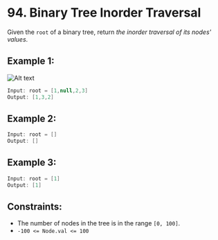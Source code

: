 # 94. Binary Tree Inorder Traversal

Given the `root` of a binary tree, return _the inorder traversal of its nodes' values_.

## Example 1:

![Alt text](https://assets.leetcode.com/uploads/2020/09/15/inorder_1.jpg)

```java
Input: root = [1,null,2,3]
Output: [1,3,2]
```

## Example 2:

```java
Input: root = []
Output: []
```

## Example 3:

```java
Input: root = [1]
Output: [1]
```

## Constraints:

- The number of nodes in the tree is in the range `[0, 100]`.
- `-100 <= Node.val <= 100`
